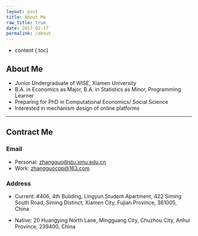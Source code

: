 ```yaml
---
layout: post
title: About Me
raw_title: true
date: 2017-02-17
permalink: /about
---
```


* content
{:toc}


About Me
--------

- Junior Undergraduate of WISE, Xiamen University
- B.A. in Economics as Major, B.A. in Statistics as Minor, Programming Learner
- Preparing for PhD in Computational Economics/ Social Science
- Interested in mechanism design of online platforms


-----


Contract Me
-----------

### Email

- Personal: zhangguo@stu.xmu.edu.cn
- Work: zhangguocpp@163.com


### Address

<!--
Reference: http://www.bitboost.com/ref/international-address-formats/prc-china/ 
https://en.wikipedia.org/wiki/Address_(geography)#Address_format
-->

- Current:
  #406, 4th Buliding, Lingyun Student Apartment, 
  422 Siming South Road, 
  Siming Distinct, Xiamen City, Fujian Province, 
  361005, China  

- Native:
  20 Huangying North Lane, 
  Mingguang City, Chuzhou City, Anhui Province, 
  239400, China 



